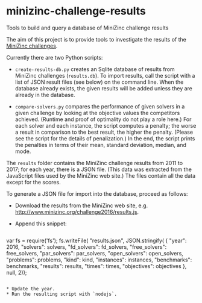 # minizinc-challenge-results
Tools to build and query a database of MiniZinc challenge results

The aim of this project is to provide tools to investigate the results of the [MiniZinc challenges](http://www.minizinc.org/challenge.html).

Currently there are two Python scripts:

* `create-results-db.py` creates an Sqlite database of results from MiniZinc challenges (`results.db`). To import results, call the script with a list of JSON result files (see below) on the command line. When the database already exists, the given results will be added unless they are already in the database.

* `compare-solvers.py` compares the performance of given solvers in a given challenge by looking at the objective values the competitors achieved. (Runtime and proof of optimality do not play a role here.) For each solver and each instance, the script computes a penalty; the worse a result in comparison to the best result, the higher the penalty. (Please see the script for the details of penalization.) In the end, the script prints the penalties in terms of their mean, standard deviation, median, and mode.

The `results` folder contains the MiniZinc challenge results from 2011 to 2017; for each year, there is a JSON file. (This data was extracted from the JavaScript files used by the MiniZinc web site.) The files contain all the data except for the scores.

To generate a JSON file for import into the database, proceed as follows:

* Download the results from the MiniZinc web site, e.g. http://www.minizinc.org/challenge2016/results.js.
* Append this snippet:

  ```
var fs = require('fs');
fs.writeFile(
    "results.json",
    JSON.stringify(
        {
            "year": 2016,
            "solvers": solvers,
            "fd_solvers": fd_solvers,
            "free_solvers": free_solvers,
            "par_solvers": par_solvers,
            "open_solvers": open_solvers,
            "problems": problems,
            "kind": kind,
            "instances": instances,
            "benchmarks": benchmarks,
            "results": results,
            "times": times,
            "objectives": objectives
        },
        null, 2));
  ```

* Update the year.
* Run the resulting script with `nodejs`.
